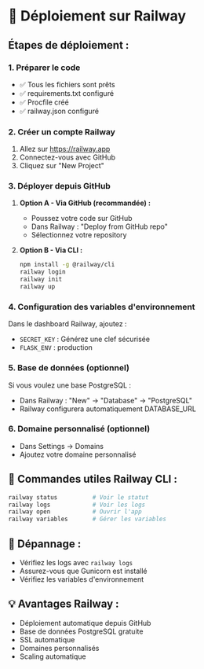 # 🚀 Déploiement sur Railway

## Étapes de déploiement :

### 1. Préparer le code
- ✅ Tous les fichiers sont prêts
- ✅ requirements.txt configuré
- ✅ Procfile créé
- ✅ railway.json configuré

### 2. Créer un compte Railway
1. Allez sur https://railway.app
2. Connectez-vous avec GitHub
3. Cliquez sur "New Project"

### 3. Déployer depuis GitHub
1. **Option A - Via GitHub (recommandée) :**
   - Poussez votre code sur GitHub
   - Dans Railway : "Deploy from GitHub repo"
   - Sélectionnez votre repository

2. **Option B - Via CLI :**
   ```bash
   npm install -g @railway/cli
   railway login
   railway init
   railway up
   ```

### 4. Configuration des variables d'environnement
Dans le dashboard Railway, ajoutez :
- `SECRET_KEY` : Générez une clef sécurisée
- `FLASK_ENV` : production

### 5. Base de données (optionnel)
Si vous voulez une base PostgreSQL :
- Dans Railway : "New" → "Database" → "PostgreSQL"
- Railway configurera automatiquement DATABASE_URL

### 6. Domaine personnalisé (optionnel)
- Dans Settings → Domains
- Ajoutez votre domaine personnalisé

## 🔧 Commandes utiles Railway CLI :
```bash
railway status          # Voir le statut
railway logs            # Voir les logs
railway open            # Ouvrir l'app
railway variables       # Gérer les variables
```

## 🐛 Dépannage :
- Vérifiez les logs avec `railway logs`
- Assurez-vous que Gunicorn est installé
- Vérifiez les variables d'environnement

## 💡 Avantages Railway :
- Déploiement automatique depuis GitHub
- Base de données PostgreSQL gratuite
- SSL automatique
- Domaines personnalisés
- Scaling automatique